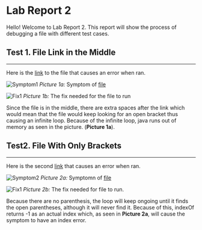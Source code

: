 # Lab Report 2

Hello! Welcome to Lab Report 2. This report will show the process of debugging a file with different test cases.

## Test 1. File Link in the Middle 
---
Here is the [link](https://github.com/gmantuhac/markdown-parser/blob/main/test-fileinmiddle.md) to the file that causes an error when ran.

![Symptom1](https://cdn.discordapp.com/attachments/938667785679147030/967376340498124820/unknown.png)
*Picture 1a:* Symptom of [file](https://github.com/gmantuhac/markdown-parser/blob/main/test-fileinmiddle.md) 

![Fix1](https://cdn.discordapp.com/attachments/938667785679147030/967376650616569856/unknown.png)
*Picture 1b:* The fix needed for the file to run

Since the file is in the middle, there are extra spaces after the link which would mean that the file would keep looking for an open bracket thus causing an infinite loop. Because of the infinite loop, java runs out of memory as seen in the picture. (**Picture 1a**).

## Test2. File With Only Brackets
---
Here is the second [link](https://github.com/gmantuhac/markdown-parser/blob/main/test-onlybrackets.md) that causes an error when ran.

![Symptom2](https://cdn.discordapp.com/attachments/938667785679147030/967381201105084416/unknown.png)
*Picture 2a:* Symptomn of [file](https://github.com/gmantuhac/markdown-parser/blob/main/test-onlybrackets.md)

![Fix1](https://cdn.discordapp.com/attachments/938667785679147030/967380644067942441/unknown.png)
*Picture 2b:* The fix needed for file to run.

Because there are no parenthesis, the loop will keep ongoing until it finds the open parentheses, although it will never find it. Because of this, indexOf returns -1 as an actual index which, as seen in **Picture 2a**, will cause the symptom to have an index error.
